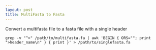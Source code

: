 ```yaml
---
layout: post
title: MultiFasta to Fasta
---
```


Convert a multifasta file to a fasta file with a single header

```
grep -v "^>" /path/to/multifasta.fa | awk 'BEGIN { ORS=""; print ">header_name\n" } { print }' > /path/to/singlefasta.fa
```

